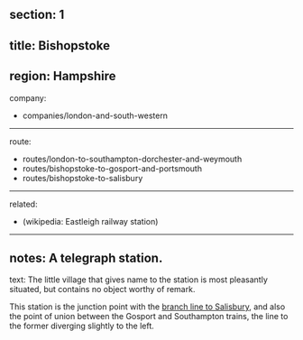 ﻿section: 1
----
title: Bishopstoke
----
region: Hampshire
----
company:
- companies/london-and-south-western
----
route:
- routes/london-to-southampton-dorchester-and-weymouth
- routes/bishopstoke-to-gosport-and-portsmouth
- routes/bishopstoke-to-salisbury
----
related:
- (wikipedia: Eastleigh railway station)
----
notes: A telegraph station.
----
text: The little village that gives name to the station is most pleasantly situated, but contains no object worthy of remark.

This station is the junction point with the [branch line to Salisbury](/routes/bishopstoke-to-salisbury), and also the point of union between the Gosport and Southampton trains, the line to the former diverging slightly to the left.